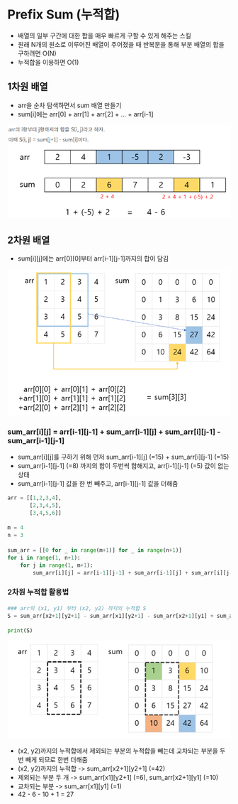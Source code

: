 # Prefix Sum (누적합)

- 배열의 일부 구간에 대한 합을 매우 빠르게 구할 수 있게 해주는 스킬
- 원래 N개의 원소로 이루어진 배열이 주어졌을 때 반복문을 통해 부분 배열의 합을 구하려면 O(N)
- 누적합을 이용하면 O(1)

## 1차원 배열

- arr을 순차 탐색하면서 sum 배열 만들기
- sum[i]에는 arr[0] + arr[1] + arr[2] + ... + arr[i-1]

<img src="./prefix_img/1dim_01.png">

## 2차원 배열

- sum[i][j]에는 arr[0][0]부터 arr[i-1][j-1]까지의 합이 담김

<img src="./prefix_img/2dim_01.png">

### **sum_arr[i][j] = arr[i-1][j-1] + sum_arr[i-1][j] + sum_arr[i][j-1] - sum_arr[i-1][j-1]**

- sum_arr[i][j]를 구하기 위해 먼저 sum_arr[i-1][j] (=15) + sum_arr[i][j-1] (=15)
- sum_arr[i-1][j-1] (=8) 까지의 합이 두번씩 합해지고, arr[i-1][j-1] (=5) 값이 없는 상태
- sum_arr[i-1][j-1] 값을 한 번 빼주고, arr[i-1][j-1] 값을 더해줌


```python
arr = [[1,2,3,4],
       [2,3,4,5],
       [3,4,5,6]]

m = 4
n = 3

sum_arr = [[0 for _ in range(m+1)] for _ in range(n+1)]
for i in range(1, n+1):
    for j in range(1, m+1):
        sum_arr[i][j] = arr[i-1][j-1] + sum_arr[i-1][j] + sum_arr[i][j-1] - sum_arr[i-1][j-1]
```

### 2차원 누적합 활용법
```python
### arr의 (x1, y1) 부터 (x2, y2) 까지의 누적합 S
S = sum_arr[x2+1][y2+1] - sum_arr[x1][y2+1] - sum_arr[x2+1][y1] + sum_arr[x1][y1]

print(S)
```

<img src="./prefix_img/2dim_02.png">

- (x2, y2)까지의 누적합에서 제외되는 부분의 누적합을 빼는데 교차되는 부분을 두번 빼게 되므로 한번 더해줌
- (x2, y2)까지의 누적합 -> sum_arr[x2+1][y2+1] (=42)
- 제외되는 부분 두 개 -> sum_arr[x1][y2+1] (=6), sum_arr[x2+1][y1] (=10)
- 교차되는 부분 -> sum_arr[x1][y1] (=1)
- 42 - 6 - 10 + 1 = 27